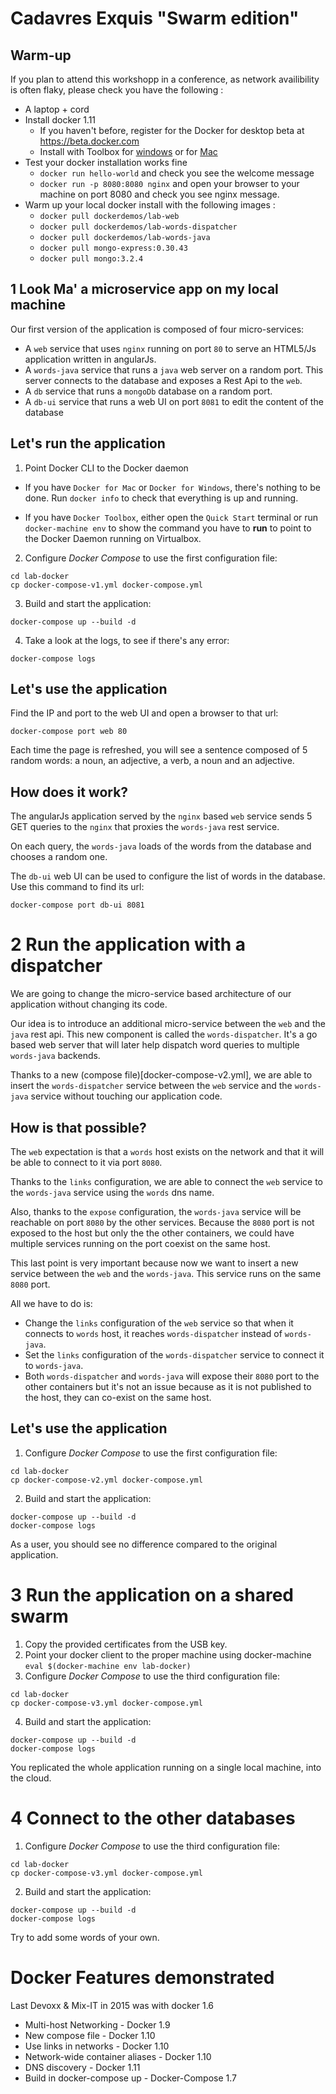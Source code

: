 # Cadavres Exquis "Swarm edition"

## Warm-up

If you plan to attend this workshopp in a conference, as network availibility is often flaky, please check you have the following :
* A laptop + cord
* Install docker 1.11 
  * If you haven't before, register for the Docker for desktop beta at https://beta.docker.com
  * Install with Toolbox for [windows](https://github.com/docker/toolbox/releases/download/v1.11.0/DockerToolbox-1.11.0.exe) or for [Mac](https://github.com/docker/toolbox/releases/download/v1.11.0/DockerToolbox-1.11.0.pkg) 
* Test your docker installation works fine
  * `docker run hello-world` and check you see the welcome message
  * `docker run -p 8080:8080 nginx` and open your browser to your machine on port 8080 and check you see nginx message.
* Warm up your local docker install with the following images :
  * `docker pull dockerdemos/lab-web`
  * `docker pull dockerdemos/lab-words-dispatcher`
  * `docker pull dockerdemos/lab-words-java`
  * `docker pull mongo-express:0.30.43`
  * `docker pull mongo:3.2.4`

## 1 Look Ma' a microservice app on my local machine

Our first version of the application is composed of four micro-services:

  - A `web` service that uses `nginx` running on port `80` to serve an HTML5/Js
    application written in angularJs.
  - A `words-java` service that runs a `java` web server on a random port. This
    server connects to the database and exposes a Rest Api to the `web`.
  - A `db` service that runs a `mongoDb` database on a random port.
  - A `db-ui` service that runs a web UI on port `8081` to edit the content of
    the database

## Let's run the application

1. Point Docker CLI to the Docker daemon

  - If you have `Docker for Mac` or `Docker for Windows`, there's nothing to be
    done. Run `docker info` to check that everything is up and running.

  - If you have `Docker Toolbox`, either open the `Quick Start` terminal or run
    `docker-machine env` to show the command you have to **run** to point to the
    Docker Daemon running on Virtualbox.

2. Configure *Docker Compose* to use the first configuration file:

  ```
  cd lab-docker
  cp docker-compose-v1.yml docker-compose.yml
  ```

3. Build and start the application:

  ```
  docker-compose up --build -d
  ```

4. Take a look at the logs, to see if there's any error:

  ```
  docker-compose logs
  ```

## Let's use the application

Find the IP and port to the web UI and open a browser to that url:

  ```
  docker-compose port web 80
  ```

Each time the page is refreshed, you will see a sentence composed of 5 random
words: a noun, an adjective, a verb, a noun and an adjective.

## How does it work?

The angularJs application served by the `nginx` based `web` service sends 5
GET queries to the `nginx` that proxies the `words-java` rest service.

On each query, the `words-java` loads of the words from the database and chooses
a random one.

The `db-ui` web UI can be used to configure the list of words in the database.
Use this command to find its url:

```
docker-compose port db-ui 8081
```

# 2 Run the application with a dispatcher

We are going to change the micro-service based architecture of our application
without changing its code.

Our idea is to introduce an additional micro-service between the `web` and the
`java` rest api. This new component is called the `words-dispatcher`. It's a go
based web server that will later help dispatch word queries to multiple `words-java`
backends.

Thanks to a new (compose file)[docker-compose-v2.yml], we are able to insert
the `words-dispatcher` service between the `web` service and the `words-java`
service without touching our application code.

## How is that possible?

The `web` expectation is that a `words` host exists on the network and that
it will be able to connect to it via port `8080`.

Thanks to the `links` configuration, we are able to connect the `web` service
to the `words-java` service using the `words` dns name.

Also, thanks to the `expose` configuration, the `words-java` service will be
reachable on port `8080` by the other services. Because the `8080` port is not
exposed to the host but only the the other containers, we could have multiple
services running on the port coexist on the same host.

This last point is very important because now we want to insert a new service
between the `web` and the `words-java`. This service runs on the same `8080` port.

All we have to do is:

- Change the `links` configuration of the `web` service so that when it connects
  to `words` host, it reaches `words-dispatcher` instead of `words-java`.
- Set the `links` configuration of the `words-dispatcher` service to connect it
  to `words-java`.
- Both `words-dispatcher` and `words-java` will expose their `8080` port to the
  other containers but it's not an issue because as it is not published to the
  host, they can co-exist on the same host.

## Let's use the application

1. Configure *Docker Compose* to use the first configuration file:

  ```
  cd lab-docker
  cp docker-compose-v2.yml docker-compose.yml
  ```

2. Build and start the application:

  ```
  docker-compose up --build -d
  docker-compose logs
  ```

As a user, you should see no difference compared to the original application.

# 3 Run the application on a shared swarm

1. Copy the provided certificates from the USB key.
2. Point your docker client to the proper machine using docker-machine
    `eval $(docker-machine env lab-docker)`
3. Configure *Docker Compose* to use the third configuration file:

  ```
  cd lab-docker
  cp docker-compose-v3.yml docker-compose.yml
  ```
4. Build and start the application:

  ```
  docker-compose up --build -d
  docker-compose logs
  ```
  
You replicated the whole application running on a single local machine, into the cloud.

# 4 Connect to the other databases

1. Configure *Docker Compose* to use the third configuration file:

  ```
  cd lab-docker
  cp docker-compose-v3.yml docker-compose.yml
  ```
2. Build and start the application:

  ```
  docker-compose up --build -d
  docker-compose logs
  ```
  
Try to add some words of your own.  

# Docker Features demonstrated
Last Devoxx & Mix-IT in 2015 was with docker 1.6

* Multi-host Networking - Docker 1.9
* New compose file - Docker 1.10
* Use links in networks - Docker 1.10
* Network-wide container aliases - Docker 1.10
* DNS discovery - Docker 1.11
* Build in docker-compose up - Docker-Compose 1.7
